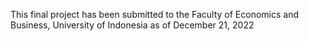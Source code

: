 This final project has been submitted to the Faculty of Economics and Business, University of Indonesia as of December 21, 2022
